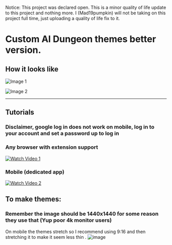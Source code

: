 Notice: This project was declared open. This is a minor quality of life update to this project and nothing more. I (Mad19pumpkin) will not be taking on this project full time, just uploading a quality of life fix to it.

# Custom AI Dungeon themes better version.
## How it looks like

![Image 1](https://i.imgur.com/1n6Df9X.png)

![Image 2](https://i.imgur.com/egp5BcD.png)

---

## Tutorials

### Disclaimer, google log in does not work on mobile, log in to your account and set a password up to log in

### Any browser with extension support

[![Watch Video 1](https://img.youtube.com/vi/AChCVeZs8LI/maxresdefault.jpg)](https://youtu.be/AChCVeZs8LI)

### Mobile (dedicated app)

[![Watch Video 2](https://img.youtube.com/vi/ZZ7fJe0Aw2U/maxresdefault.jpg)](https://youtube.com/shorts/ZZ7fJe0Aw2U?feature=share)

## To make themes:
### Remember the image should be 1440x1440 for some reason they use that (Yup poor 4k monitor users)
On mobile the themes stretch so I recommend using 9:16 and then stretching it to make it seem less thin
.
![image](https://github.com/user-attachments/assets/4e05e0ec-ec8f-4161-ad7a-57fc8d78c556)
